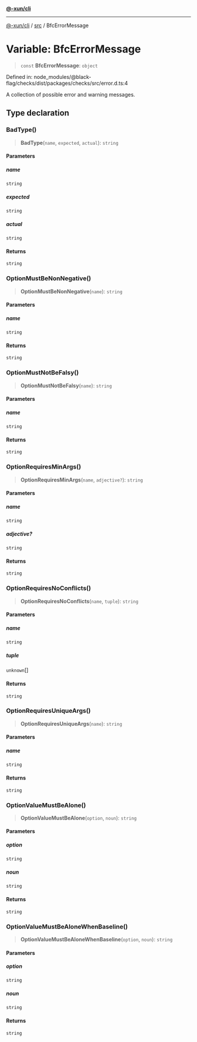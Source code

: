 [**@-xun/cli**](../../README.md)

***

[@-xun/cli](../../README.md) / [src](../README.md) / BfcErrorMessage

# Variable: BfcErrorMessage

> `const` **BfcErrorMessage**: `object`

Defined in: node\_modules/@black-flag/checks/dist/packages/checks/src/error.d.ts:4

A collection of possible error and warning messages.

## Type declaration

### BadType()

> **BadType**(`name`, `expected`, `actual`): `string`

#### Parameters

##### name

`string`

##### expected

`string`

##### actual

`string`

#### Returns

`string`

### OptionMustBeNonNegative()

> **OptionMustBeNonNegative**(`name`): `string`

#### Parameters

##### name

`string`

#### Returns

`string`

### OptionMustNotBeFalsy()

> **OptionMustNotBeFalsy**(`name`): `string`

#### Parameters

##### name

`string`

#### Returns

`string`

### OptionRequiresMinArgs()

> **OptionRequiresMinArgs**(`name`, `adjective?`): `string`

#### Parameters

##### name

`string`

##### adjective?

`string`

#### Returns

`string`

### OptionRequiresNoConflicts()

> **OptionRequiresNoConflicts**(`name`, `tuple`): `string`

#### Parameters

##### name

`string`

##### tuple

`unknown`[]

#### Returns

`string`

### OptionRequiresUniqueArgs()

> **OptionRequiresUniqueArgs**(`name`): `string`

#### Parameters

##### name

`string`

#### Returns

`string`

### OptionValueMustBeAlone()

> **OptionValueMustBeAlone**(`option`, `noun`): `string`

#### Parameters

##### option

`string`

##### noun

`string`

#### Returns

`string`

### OptionValueMustBeAloneWhenBaseline()

> **OptionValueMustBeAloneWhenBaseline**(`option`, `noun`): `string`

#### Parameters

##### option

`string`

##### noun

`string`

#### Returns

`string`
